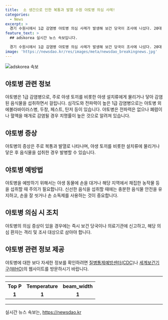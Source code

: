```yaml
---
title:  소 생간으로 인한 복통과 발열 수원 야토병 의심 사례!
categories:
  - News
excerpt: >
  경기 수원시에서 1급 감염병 야토병 의심 사례가 발생해 보건 당국이 조사에 나섰다. 20대 A씨가 소 생간을 먹은 뒤 복통과 발열 증상을 호소하며 병원에 입원했고, 혈액 검사결과 야토병균 양성 반응이 나왔다. 질병관리청은 확진 여부 판단을 위해 혈청 검사를 의뢰한 상태다. 야토병은 야생 토끼 등 야생 설치류에게 물리거나 닿아 감염된 음식물을 섭취하면 걸리는 1급 감염병으로, 치명률이 높다는 점이 우려된다. 현재 A씨의 혈청 검사 결과를 기다리는 중이다. (150자)
feature_text: >
  ## adskorea 실시간 뉴스 속보입니다.

  경기 수원시에서 1급 감염병 야토병 의심 사례가 발생해 보건 당국이 조사에 나섰다. 20대 A씨가 소 생간을 먹은 뒤 복통과 발열 증상을 호소하며 병원에 입원했고, 혈액 검사결과 야토병균 양성 반응이 나왔다. 질병관리청은 확진 여부 판단을 위해 혈청 검사를 의뢰한 상태다. 야토병은 야생 토끼 등 야생 설치류에게 물리거나 닿아 감염된 음식물을 섭취하면 걸리는 1급 감염병으로, 치명률이 높다는 점이 우려된다. 현재 A씨의 혈청 검사 결과를 기다리는 중이다. (150자)
image: 'https://newsdao.kr/res/images/meta/newsdao_breakingnews.jpg'
---
```


<p><img src="https://newsdao.kr/res/images/meta/newsdao_breakingnews.jpg" alt="adskorea 속보" /></p>

<h2 data-ke-size="size26">야토병 관련 정보</h2>

<p data-ke-size="size16">야토병은 1급 감염병으로, 주로 야생 토끼를 비롯한 야생 설치류에게 물리거나 닿아 감염된 음식물을 섭취하면서 걸립니다. 심각도와 전파력이 높은 1급 감염병으로는 야토병 외 에볼라바이러스병, 두창, 페스트, 탄저 등이 있습니다. 야토병은 전파력은 없으나 폐렴이나 혈액을 매개로 감염될 경우 치명률이 높은 것으로 알려져 있습니다.</p>

<h2 data-ke-size="size26">야토병 증상</h2>

<p data-ke-size="size16">야토병의 증상은 주로 복통과 발열로 나타나며, 야생 토끼를 비롯한 설치류에 물리거나 닿은 후 음식물을 섭취한 경우 발병할 수 있습니다.</p>

<h2 data-ke-size="size26">야토병 예방법</h2>

<p data-ke-size="size16">야토병을 예방하기 위해서는 야생 동물에 손을 대거나 해당 지역에서 채집한 농작물 등을 섭취할 때 주의가 필요합니다. 신선한 음식을 섭취할 때에는 충분한 음식물 안전을 유지하고, 손을 잘 씻거나 손 소독제를 사용하는 것이 중요합니다.</p>

<h2 data-ke-size="size26">야토병 의심 시 조치</h2>

<p data-ke-size="size16">야토병의 의심 증상이 있을 경우에는 즉시 보건 당국이나 의료기관에 신고하고, 해당 의심 환자는 격리 및 조사 대상으로 삼아야 합니다.</p>

<h2 data-ke-size="size26">야토병 관련 정보 제공</h2>

<p data-ke-size="size16">야토병에 대한 보다 자세한 정보를 확인하려면 <a href="https://www.cdc.gov/" target="_blank">질병통제예방센터(CDC)</a>나 <a href="https://www.who.int/" target="_blank">세계보건기구(WHO)</a>의 웹사이트를 방문하시기 바랍니다.</p>

<hr>

<table>
    <tr>
        <th>Top P</th>
        <th>Temperature</th>
        <th>beam_width</th>
    </tr>
    <tr>
        <td style="text-align: center; height: 17px;"><b>1</b></td>
        <td style="text-align: center; height: 17px;"><b>1</b></td>
        <td style="text-align: center; height: 17px;"><b>1</b></td>
    </tr>
</table>

<p><hr></p>
실시간 뉴스 속보는, <a href="https://newsdao.kr" rel="dofollow">https://newsdao.kr</a>


